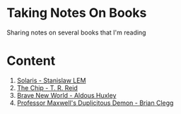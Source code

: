 # Taking Notes On Books
Sharing notes on several books that I'm reading

# Content
1. [Solaris - Stanislaw LEM](solaris.md)
2. [The Chip - T. R. Reid](chip-reid.md)
3. [Brave New World - Aldous Huxley](braveNW-huxley.md)
4. [Professor Maxwell's Duplicitous Demon - Brian Clegg](maxwell-clegg.md)
